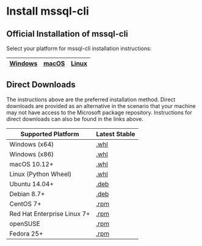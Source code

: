 # Install mssql-cli

## Official Installation of mssql-cli

Select your platform for mssql-cli installation instructions:

| [Windows](https://github.com/dbcli/mssql-cli/blob/master/doc/installation/windows.md#windows-installation) | [macOS](https://github.com/dbcli/mssql-cli/blob/master/doc/installation/macos.md#macos-installation) | [Linux](https://github.com/dbcli/mssql-cli/blob/master/doc/installation/linux.md) |
| - | - | - |


## Direct Downloads

The instructions above are the preferred installation method. Direct downloads are provided as an alternative in the 
scenario that your machine may not have access to the Microsoft package repository. Instructions for direct downloads can
also be found in the links above.

| Supported Platform                         |Latest Stable                 |
|--------------------------------------------|------------------------------|
|  Windows (x64)                             |[.whl][whl-win-x64]           |
|  Windows (x86)                             |[.whl][whl-win-x86]           |
|  macOS 10.12+                              |[.whl][whl-macos]             |
|  Linux (Python Wheel)                      |[.whl][whl-linux]             |
|  Ubuntu 14.04+                             |[.deb][deb]                   |
|  Debian 8.7+                               |[.deb][deb]                   |
|  CentOS 7+                                 |[.rpm][rpm]                   |
|  Red Hat Enterprise Linux 7+               |[.rpm][rpm]                   |
|  openSUSE                                  |[.rpm][rpm]                   |
|  Fedora 25+                                |[.rpm][rpm]                   |


[deb]: https://packages.microsoft.com/ubuntu/16.04/prod/pool/main/m/mssql-cli/mssql-cli_0.18.1-1_all.deb

[rpm]: https://packages.microsoft.com/centos/7/prod/mssql-cli-0.18.1-1.el7.x86_64.rpm

[whl-win-x64]: https://files.pythonhosted.org/packages/b3/d9/f7c5eb456ef5f000ff3ff9b79bd6ab1e3ac679316d7ef4238fb7b56c2ca8/mssql_cli-0.18.2-py2.py3-none-win_amd64.whl

[whl-win-x86]: https://files.pythonhosted.org/packages/dd/a6/aaeb23178ca818256293a4435da661572957482e324c640a69f59e0696bd/mssql_cli-0.18.2-py2.py3-none-win32.whl

[whl-macos]: https://files.pythonhosted.org/packages/84/63/a7a13544f2c5be41e5446c4630bce924e0f8646238e7aae2687c319279ae/mssql_cli-0.18.2-py2.py3-none-macosx_10_11_intel.whl

[whl-linux]: https://files.pythonhosted.org/packages/80/1f/3e6f6ff9f873b78e525304aca86ae78cbf9ca82a8aeba718e5b71bdf6dc4/mssql_cli-0.18.2-py2.py3-none-manylinux1_x86_64.whl
